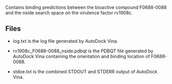 Contains binding predictions between the bioactive compound F0688-0088 and the nside search space on the virulence factor rv1908c.

## Files

- log.txt is the log file generated by AutoDock Vina.

- rv1908c_F0688-0088_nside.pdbqt is the PDBQT file generated by AutoDock Vina containing the orientation and binding location of F0688-0088.

- stdoe.txt is the combined STDOUT and STDERR output of AutoDock Vina.

